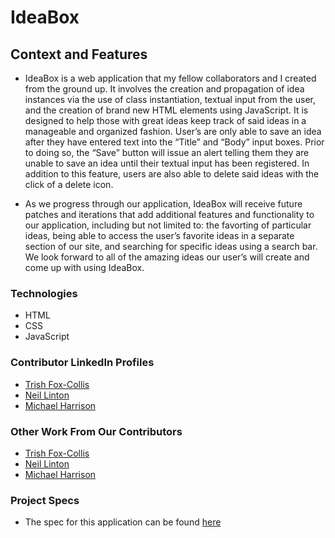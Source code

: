 # IdeaBox

## Context and Features

- IdeaBox is a web application that my fellow collaborators and I created from the ground up. It involves the creation and propagation of idea instances via the use of class instantiation, textual input from the user, and the creation of brand new HTML elements using JavaScript. It is designed to help those with great ideas keep track of said ideas in a manageable and organized fashion. User’s are only able to save an idea after they have entered text into the “Title” and “Body” input boxes. Prior to doing so, the “Save” button will issue an alert telling them they are unable to save an idea until their textual input has been registered. In addition to this feature, users are also able to delete said ideas with the click of a delete icon.

- As we progress through our application, IdeaBox will receive future patches and iterations that add additional features and functionality to our application, including but not limited to: the favorting of particular ideas, being able to access the user’s favorite ideas in a separate section of our site, and searching for specific ideas using a search bar. We look forward to all of the amazing ideas our user’s will create and come up with using IdeaBox.

### Technologies

- HTML
- CSS
- JavaScript

### Contributor LinkedIn Profiles

- [Trish Fox-Collis](https://www.linkedin.com/in/trish-fox-collis/)
- [Neil Linton](https://www.linkedin.com/in/neil-b-linton/)
- [Michael Harrison](https://www.linkedin.com/in/michael-harrison-b476a498/)   

### Other Work From Our Contributors

- [Trish Fox-Collis](https://github.com/mikeharrison57/ideabox)
- [Neil Linton](https://github.com/LINTONBNEIL)
- [Michael Harrison](https://github.com/mikeharrison57)

### Project Specs

- The spec for this application can be found [here](https://frontend.turing.edu/projects/module-1/ideabox-group-v2.html)
